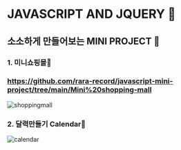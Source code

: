 # JAVASCRIPT AND JQUERY 🤗
## 소소하게 만들어보는 MINI PROJECT 🤡 

### 1. 미니쇼핑몰🛒 
### https://github.com/rara-record/javascript-mini-project/tree/main/Mini%20shopping-mall
![shoppingmall](https://user-images.githubusercontent.com/70184893/139431418-099296cd-d6e2-4c53-90ef-e9d1c18388b1.png)

### 2. 달력만들기 Calendar📅
![calendar](https://user-images.githubusercontent.com/70184893/139432272-9df38eb2-5a27-4edb-8f62-696d135a345f.png)

